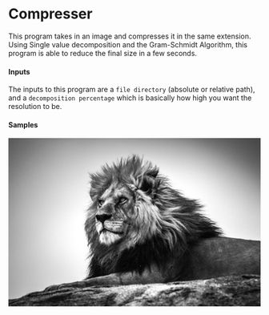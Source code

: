 # Compresser

This program takes in an image and compresses it in the same extension. Using Single value decomposition and the Gram-Schmidt Algorithm, this program is able to reduce the final size in a few seconds.

#### Inputs

The inputs to this program are a `file directory` (absolute or relative path), and a `decomposition percentage` which is basically how high you want the resolution to be.

#### Samples

![Original image](images/lion.png)
